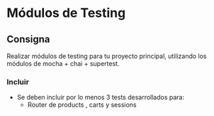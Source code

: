 # Módulos de Testing

## Consigna

Realizar módulos de testing para tu proyecto principal, utilizando los módulos de mocha + chai + supertest.

### Incluir

- Se deben incluir por lo menos 3 tests desarrollados para:
  - Router de products , carts y sessions
